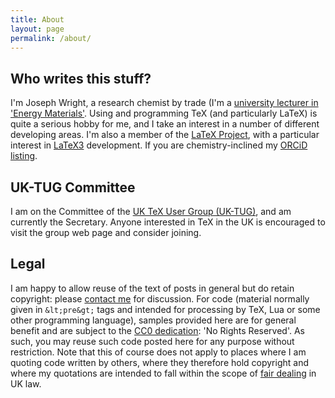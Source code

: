 ```yaml
---
title: About
layout: page
permalink: /about/
---
```

## Who writes this stuff?

I'm Joseph Wright, a research chemist by trade (I'm a [university lecturer in 'Energy Materials'](https://people.uea.ac.uk/en/persons/joseph-wright). Using and programming TeX (and particularly LaTeX) is quite a serious hobby for me, and I take an interest in a number of different developing areas. I'm also a member of the [LaTeX Project](https://www.latex-project.org), with a particular interest in [LaTeX3](https://www.latex-project.org/latex3.html) development. If you  are chemistry-inclined my [ORCiD listing](http://orcid.org/0000-0001-9603-1001).

## UK-TUG Committee

I am on the Committee of the [UK TeX User Group (UK-TUG)](http://uk.tug.org/), and am currently the Secretary. Anyone interested in TeX in the UK is encouraged to visit the group web page and consider joining.

## Legal

I am happy to allow reuse of the text of posts in general but do retain copyright: please [contact me](mailto:joseph.wright@morningstar2.co.uk) for discussion. For code (material normally given in `&lt;pre&gt;` tags and intended for processing by TeX, Lua or some other programming language), samples provided here are for general benefit and are subject to the [CC0 dedication](https://creativecommons.org/publicdomain/zero/1.0/): 'No Rights Reserved'. As such, you may reuse such code posted here for any purpose without restriction. Note that this of course does not apply to places where I am quoting code written by others, where they therefore hold copyright and where my quotations are intended to fall within the scope of [fair dealing](https://www.copyrightservice.co.uk/copyright/p27_work_of_others#fair_dealing) in UK law.
